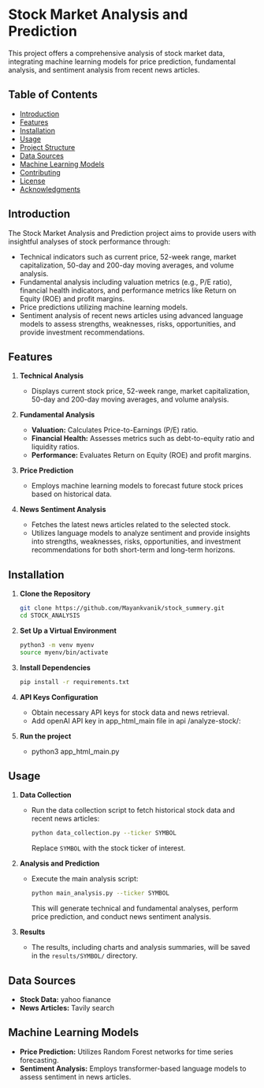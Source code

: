 # Stock Market Analysis and Prediction

This project offers a comprehensive analysis of stock market data, integrating machine learning models for price prediction, fundamental analysis, and sentiment analysis from recent news articles.

## Table of Contents

- [Introduction](#introduction)
- [Features](#features)
- [Installation](#installation)
- [Usage](#usage)
- [Project Structure](#project-structure)
- [Data Sources](#data-sources)
- [Machine Learning Models](#machine-learning-models)
- [Contributing](#contributing)
- [License](#license)
- [Acknowledgments](#acknowledgments)

## Introduction

The Stock Market Analysis and Prediction project aims to provide users with insightful analyses of stock performance through:

- Technical indicators such as current price, 52-week range, market capitalization, 50-day and 200-day moving averages, and volume analysis.
- Fundamental analysis including valuation metrics (e.g., P/E ratio), financial health indicators, and performance metrics like Return on Equity (ROE) and profit margins.
- Price predictions utilizing machine learning models.
- Sentiment analysis of recent news articles using advanced language models to assess strengths, weaknesses, risks, opportunities, and provide investment recommendations.

## Features

1. **Technical Analysis**
   - Displays current stock price, 52-week range, market capitalization, 50-day and 200-day moving averages, and volume analysis.

2. **Fundamental Analysis**
   - **Valuation:** Calculates Price-to-Earnings (P/E) ratio.
   - **Financial Health:** Assesses metrics such as debt-to-equity ratio and liquidity ratios.
   - **Performance:** Evaluates Return on Equity (ROE) and profit margins.

3. **Price Prediction**
   - Employs machine learning models to forecast future stock prices based on historical data.

4. **News Sentiment Analysis**
   - Fetches the latest news articles related to the selected stock.
   - Utilizes language models to analyze sentiment and provide insights into strengths, weaknesses, risks, opportunities, and investment recommendations for both short-term and long-term horizons.

## Installation

1. **Clone the Repository**
   ```bash
   git clone https://github.com/Mayankvanik/stock_summery.git
   cd STOCK_ANALYSIS
   ```

2. **Set Up a Virtual Environment**
   ```bash
   python3 -m venv myenv
   source myenv/bin/activate
   ```

3. **Install Dependencies**
   ```bash
   pip install -r requirements.txt
   ```

4. **API Keys Configuration**
   - Obtain necessary API keys for stock data and news retrieval.
   - Add openAI API key in app_html_main file in api /analyze-stock/:

5. **Run the project**
    - python3 app_html_main.py

## Usage

1. **Data Collection**
   - Run the data collection script to fetch historical stock data and recent news articles:
     ```bash
     python data_collection.py --ticker SYMBOL
     ```
     Replace `SYMBOL` with the stock ticker of interest.

2. **Analysis and Prediction**
   - Execute the main analysis script:
     ```bash
     python main_analysis.py --ticker SYMBOL
     ```
     This will generate technical and fundamental analyses, perform price prediction, and conduct news sentiment analysis.

3. **Results**
   - The results, including charts and analysis summaries, will be saved in the `results/SYMBOL/` directory.


## Data Sources

- **Stock Data:** yahoo fianance
- **News Articles:** Tavily search

## Machine Learning Models

- **Price Prediction:** Utilizes Random Forest networks for time series forecasting.
- **Sentiment Analysis:** Employs transformer-based language models to assess sentiment in news articles.


